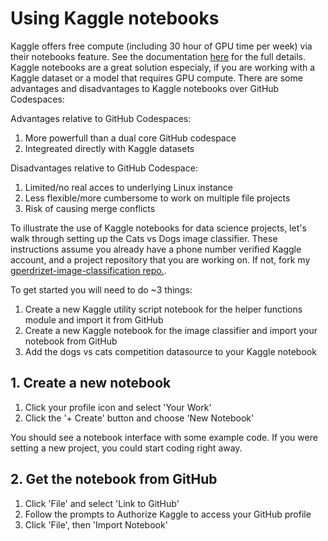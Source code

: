 # Using Kaggle notebooks

Kaggle offers free compute (including 30 hour of GPU time per week) via their notebooks feature. See the documentation [here](https://www.kaggle.com/docs/notebooks) for the full details. Kaggle notebooks are a great solution especialy, if you are working with a Kaggle dataset or a model that requires GPU compute. There are some advantages and disadvantages to Kaggle notebooks over GitHub Codespaces:

Advantages relative to GitHub Codespaces:
1. More powerfull than a dual core GitHub codespace
2. Integreated directly with Kaggle datasets

Disadvantages relative to GitHub Codespace:
1. Limited/no real acces to underlying Linux instance
2. Less flexible/more cumbersome to work on multiple file projects
3. Risk of causing merge conflicts

To illustrate the use of Kaggle notebooks for data science projects, let's walk through setting up the Cats vs Dogs image classifier. These instructions assume you already have a phone number verified Kaggle account, and a project repository that you are working on. If not, fork my [gperdrizet-image-classification repo.](https://github.com/4GeeksAcademy/gperdrizet-image-classification).

To get started you will need to do ~3 things:

1. Create a new Kaggle utility script notebook for the helper functions module and import it from GitHub
2. Create a new Kaggle notebook for the image classifier and import your notebook from GitHub
3. Add the dogs vs cats competition datasource to your Kaggle notebook

## 1. Create a new notebook

1. Click your profile icon and select 'Your Work'
2. Click the '+ Create' button and choose 'New Notebook'

You should see a notebook interface with some example code. If you were setting a new project, you could start coding right away.

## 2. Get the notebook from GitHub

1. Click 'File' and select 'Link to GitHub'
2. Follow the prompts to Authorize Kaggle to access your GitHub profile
3. Click 'File', then 'Import Notebook'
